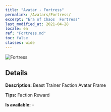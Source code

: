 ```yaml
---
title: "Avatar - Fortress"
permalink: /Avatars/Fortress/
excerpt: "Era of Chaos  Fortress"
last_modified_at: 2021-04-28
locale: en
ref: "Fortress.md"
toc: false
classes: wide
---
```

 ![Fortress](/images/a/avatarFrame_46.png)

## Details

 **Description:** Beast Trainer Faction Avatar Frame 

 **Tips:** Faction Reward 

 **Is available:**  - 

